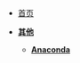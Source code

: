 <!-- Docsify/_sidebar.md -->


- [首页](/README "Drug_Design")

- [**其他**](Other/README "Other")
	- [**Anaconda**](Other/Conda环境 "Anaconda")

